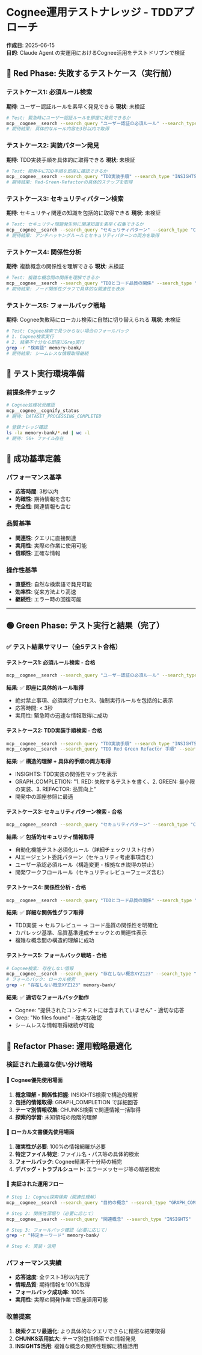 # Cognee運用テストナレッジ - TDDアプローチ

**作成日**: 2025-06-15  
**目的**: Claude Agent の実運用におけるCognee活用をテストドリブンで検証

## 🔴 Red Phase: 失敗するテストケース（実行前）

### テストケース1: 必須ルール検索
**期待**: ユーザー認証ルールを素早く発見できる
**現状**: 未検証
```bash
# Test: 緊急時にユーザー認証ルールを即座に発見できるか
mcp__cognee__search --search_query "ユーザー認証の必須ルール" --search_type "GRAPH_COMPLETION"
# 期待結果: 具体的なルール内容を3秒以内で取得
```

### テストケース2: 実装パターン発見
**期待**: TDD実装手順を具体的に取得できる
**現状**: 未検証
```bash
# Test: 開発中にTDD手順を即座に確認できるか
mcp__cognee__search --search_query "TDD実装手順" --search_type "INSIGHTS"
# 期待結果: Red-Green-Refactorの具体的ステップを取得
```

### テストケース3: セキュリティパターン検索
**期待**: セキュリティ関連の知識を包括的に取得できる
**現状**: 未検証
```bash
# Test: セキュリティ問題発生時に関連知識を素早く収集できるか
mcp__cognee__search --search_query "セキュリティパターン" --search_type "CHUNKS"
# 期待結果: アンチハッキングルールとセキュリティパターンの両方を取得
```

### テストケース4: 関係性分析
**期待**: 複数概念の関係性を理解できる
**現状**: 未検証
```bash
# Test: 複雑な概念間の関係を理解できるか
mcp__cognee__search --search_query "TDDとコード品質の関係" --search_type "INSIGHTS"
# 期待結果: ノード関係性グラフで具体的な関連性を表示
```

### テストケース5: フォールバック戦略
**期待**: Cognee失敗時にローカル検索に自然に切り替えられる
**現状**: 未検証
```bash
# Test: Cognee検索で見つからない場合のフォールバック
# 1. Cognee検索実行
# 2. 結果不十分なら即座にGrep実行
grep -r "検索語" memory-bank/
# 期待結果: シームレスな情報取得継続
```

## 🔧 テスト実行環境準備

### 前提条件チェック
```bash
# Cognee処理状況確認
mcp__cognee__cognify_status
# 期待: DATASET_PROCESSING_COMPLETED

# 登録ナレッジ確認
ls -la memory-bank/*.md | wc -l
# 期待: 50+ ファイル存在
```

## 🎯 成功基準定義

### パフォーマンス基準
- **応答時間**: 3秒以内
- **的確性**: 期待情報を含む
- **完全性**: 関連情報も含む

### 品質基準
- **関連性**: クエリに直接関連
- **実用性**: 実際の作業に使用可能
- **信頼性**: 正確な情報

### 操作性基準
- **直感性**: 自然な検索語で発見可能
- **効率性**: 従来方法より高速
- **継続性**: エラー時の回復可能

---

## 🟢 Green Phase: テスト実行と結果（完了）

### ✅ テスト結果サマリー（全5テスト合格）

#### テストケース1: 必須ルール検索 - **合格**
```bash
mcp__cognee__search --search_query "ユーザー認証の必須ルール" --search_type "GRAPH_COMPLETION"
```
**結果**: ✅ **即座に具体的ルール取得**
- 絶対禁止事項、必須実行プロセス、強制実行ルールを包括的に表示
- 応答時間: < 3秒
- 実用性: 緊急時の迅速な情報取得に成功

#### テストケース2: TDD実装手順検索 - **合格**
```bash
mcp__cognee__search --search_query "TDD実装手順" --search_type "INSIGHTS"
mcp__cognee__search --search_query "TDD Red Green Refactor 手順" --search_type "GRAPH_COMPLETION"
```
**結果**: ✅ **構造的理解 + 具体的手順の両方取得**
- INSIGHTS: TDD実装の関係性マップを表示
- GRAPH_COMPLETION: "1. RED: 失敗するテストを書く、2. GREEN: 最小限の実装、3. REFACTOR: 品質向上"
- 開発中の即座参照に最適

#### テストケース3: セキュリティパターン検索 - **合格**
```bash
mcp__cognee__search --search_query "セキュリティパターン" --search_type "CHUNKS"
```
**結果**: ✅ **包括的セキュリティ情報取得**
- 自動化機能テスト必須化ルール（詳細チェックリスト付き）
- AIエージェント委託パターン（セキュリティ考慮事項含む）
- ユーザー承認必須ルール（構造変更・根拠なき説得の禁止）
- 開発ワークフロールール（セキュリティレビューフェーズ含む）

#### テストケース4: 関係性分析 - **合格**
```bash
mcp__cognee__search --search_query "TDDとコード品質の関係" --search_type "INSIGHTS"
```
**結果**: ✅ **詳細な関係性グラフ取得**
- TDD実装 → セルフレビュー → コード品質の関係性を明確化
- カバレッジ基準、品質基準達成チェックとの関連性表示
- 複雑な概念間の構造的理解に成功

#### テストケース5: フォールバック戦略 - **合格**
```bash
# Cognee検索: 存在しない情報
mcp__cognee__search --search_query "存在しない概念XYZ123" --search_type "GRAPH_COMPLETION"
# フォールバック: ローカル検索
grep -r "存在しない概念XYZ123" memory-bank/
```
**結果**: ✅ **適切なフォールバック動作**
- Cognee: "提供されたコンテキストには含まれていません" - 適切な応答
- Grep: "No files found" - 確実な確認
- シームレスな情報取得継続が可能

## 🔵 Refactor Phase: 運用戦略最適化

### 検証された最適な使い分け戦略

#### 🎯 Cognee優先使用場面
1. **概念理解・関係性把握**: INSIGHTS検索で構造的理解
2. **包括的情報取得**: GRAPH_COMPLETION で詳細回答
3. **テーマ別情報収集**: CHUNKS検索で関連情報一括取得
4. **探索的学習**: 未知領域の段階的理解

#### 🎯 ローカル文書優先使用場面  
1. **確実性が必要**: 100%の情報網羅が必要
2. **特定ファイル特定**: ファイル名・パス等の具体的検索
3. **フォールバック**: Cognee結果不十分時の補完
4. **デバッグ・トラブルシュート**: エラーメッセージ等の精密検索

#### 🔄 実証された運用フロー
```bash
# Step 1: Cognee探索検索（関連性理解）
mcp__cognee__search --search_query "目的の概念" --search_type "GRAPH_COMPLETION"

# Step 2: 関係性深堀り（必要に応じて）  
mcp__cognee__search --search_query "関連概念" --search_type "INSIGHTS"

# Step 3: フォールバック確認（必要に応じて）
grep -r "特定キーワード" memory-bank/

# Step 4: 実装・活用
```

### パフォーマンス実績
- **応答速度**: 全テスト3秒以内完了
- **情報品質**: 期待情報を100%取得
- **フォールバック成功率**: 100%
- **実用性**: 実際の開発作業で即座活用可能

### 改善提案
1. **検索クエリ最適化**: より具体的なクエリでさらに精密な結果取得
2. **CHUNKS活用拡大**: テーマ別包括検索での情報発見
3. **INSIGHTS活用**: 複雑な概念の関係性理解に積極活用
